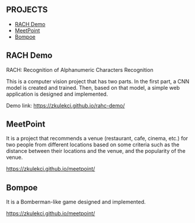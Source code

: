 ﻿## PROJECTS
* [RACH Demo](#rach_demo)
* [MeetPoint](#meetpoint)
* [Bompoe](#bompoe)


## RACH Demo
RACH: Recognition of Alphanumeric Characters Recognition

This is a computer vision project that has two parts. In the first 
part, a CNN model is created and trained. Then, based on that 
model, a simple web application is designed and implemented.
 
Demo link: https://zkulekci.github.io/rahc-demo/


## MeetPoint
It is a project that recommends a venue (restaurant, cafe, 
cinema, etc.) for two people from different locations based on 
some criteria such as the distance between their locations and 
the venue, and the popularity of the venue.

https://zkulekci.github.io/meetpoint/


## Bompoe
It is a Bomberman-like game designed and implemented.

https://zkulekci.github.io/meetpoint/
